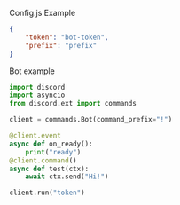 Config.js Example 
```json
{
    "token": "bot-token",
    "prefix": "prefix"
}
```
Bot example 
```py
import discord
import asyncio
from discord.ext import commands

client = commands.Bot(command_prefix="!")

@client.event
async def on_ready():
    print("ready")
@client.command()
async def test(ctx):
    await ctx.send("Hi!")

client.run("token")
```
